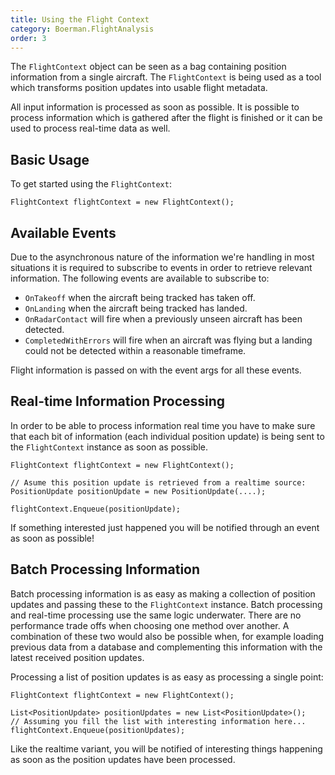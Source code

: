 ```yaml
---
title: Using the Flight Context
category: Boerman.FlightAnalysis
order: 3
---
```



The `FlightContext` object can be seen as a bag containing position information from a single aircraft. The `FlightContext` is being used as a tool which transforms position updates into usable flight metadata.

All input information is processed as soon as possible. It is possible to process information which is gathered after the flight is finished or it can be used to process real-time data as well.

## Basic Usage

To get started using the `FlightContext`:

    FlightContext flightContext = new FlightContext();


## Available Events

Due to the asynchronous nature of the information we're handling in most situations it is required to subscribe to events in order to retrieve relevant information. The following events are available to subscribe to:

* `OnTakeoff` when the aircraft being tracked has taken off.
* `OnLanding` when the aircraft being tracked has landed.
* `OnRadarContact` will fire when a previously unseen aircraft has been detected.
* `CompletedWithErrors` will fire when an aircraft was flying but a landing could not be detected within a reasonable timeframe.

Flight information is passed on with the event args for all these events.

## Real-time Information Processing

In order to be able to process information real time you have to make sure that each bit of information (each individual position update) is being sent to the `FlightContext` instance as soon as possible.

    FlightContext flightContext = new FlightContext();
    
    // Asume this position update is retrieved from a realtime source:
    PositionUpdate positionUpdate = new PositionUpdate(....);
    
    flightContext.Enqueue(positionUpdate);

If something interested just happened you will be notified through an event as soon as possible!


## Batch Processing Information

Batch processing information is as easy as making a collection of position updates and passing these to the `FlightContext` instance. Batch processing and real-time processing use the same logic underwater. There are no performance trade offs when choosing one method over another. A combination of these two would also be possible when, for example loading previous data from a database and complementing this information with the latest received position updates.

Processing a list of position updates is as easy as processing a single point:

    FlightContext flightContext = new FlightContext();
    
    List<PositionUpdate> positionUpdates = new List<PositionUpdate>();
    // Assuming you fill the list with interesting information here...
    flightContext.Enqueue(positionUpdates);

Like the realtime variant, you will be notified of interesting things happening as soon as the position updates have been processed.

    
    